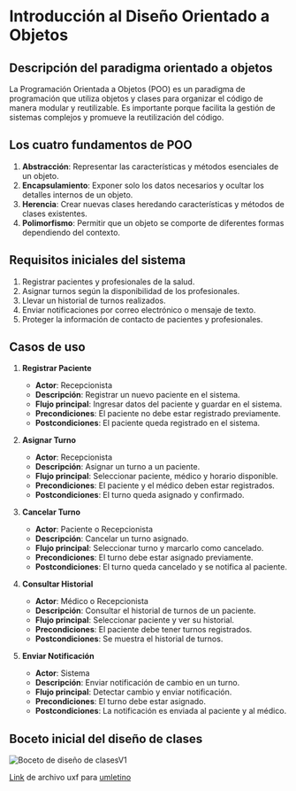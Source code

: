 # Introducción al Diseño Orientado a Objetos

## Descripción del paradigma orientado a objetos

La Programación Orientada a Objetos (POO) es un paradigma de programación que utiliza objetos y clases para organizar el código de manera modular y reutilizable. Es importante porque facilita la gestión de sistemas complejos y promueve la reutilización del código.

## Los cuatro fundamentos de POO

1. **Abstracción**: Representar las características y métodos esenciales de un objeto.
2. **Encapsulamiento**: Exponer solo los datos necesarios y ocultar los detalles internos de un objeto.
3. **Herencia**: Crear nuevas clases heredando características y métodos de clases existentes.
4. **Polimorfismo**: Permitir que un objeto se comporte de diferentes formas dependiendo del contexto.

## Requisitos iniciales del sistema

1. Registrar pacientes y profesionales de la salud.
2. Asignar turnos según la disponibilidad de los profesionales.
3. Llevar un historial de turnos realizados.
4. Enviar notificaciones por correo electrónico o mensaje de texto.
5. Proteger la información de contacto de pacientes y profesionales.

## Casos de uso

1. **Registrar Paciente**
   - **Actor**: Recepcionista
   - **Descripción**: Registrar un nuevo paciente en el sistema.
   - **Flujo principal**: Ingresar datos del paciente y guardar en el sistema.
   - **Precondiciones**: El paciente no debe estar registrado previamente.
   - **Postcondiciones**: El paciente queda registrado en el sistema.

2. **Asignar Turno**
   - **Actor**: Recepcionista
   - **Descripción**: Asignar un turno a un paciente.
   - **Flujo principal**: Seleccionar paciente, médico y horario disponible.
   - **Precondiciones**: El paciente y el médico deben estar registrados.
   - **Postcondiciones**: El turno queda asignado y confirmado.

3. **Cancelar Turno**
   - **Actor**: Paciente o Recepcionista
   - **Descripción**: Cancelar un turno asignado.
   - **Flujo principal**: Seleccionar turno y marcarlo como cancelado.
   - **Precondiciones**: El turno debe estar asignado previamente.
   - **Postcondiciones**: El turno queda cancelado y se notifica al paciente.

4. **Consultar Historial**
   - **Actor**: Médico o Recepcionista
   - **Descripción**: Consultar el historial de turnos de un paciente.
   - **Flujo principal**: Seleccionar paciente y ver su historial.
   - **Precondiciones**: El paciente debe tener turnos registrados.
   - **Postcondiciones**: Se muestra el historial de turnos.

5. **Enviar Notificación**
   - **Actor**: Sistema
   - **Descripción**: Enviar notificación de cambio en un turno.
   - **Flujo principal**: Detectar cambio y enviar notificación.
   - **Precondiciones**: El turno debe estar asignado.
   - **Postcondiciones**: La notificación es enviada al paciente y al médico.

## Boceto inicial del diseño de clases

![Boceto de diseño de clasesV1](https://github.com/user-attachments/assets/5a8e19f1-60bf-4c0d-b322-95ab997b0f2e)

[Link](https://drive.google.com/file/d/176KDZ__nnU-CwogvPwPvBwgSHFXNwdae/view?usp=sharing) de archivo uxf para [umletino](https://www.umletino.com/)

